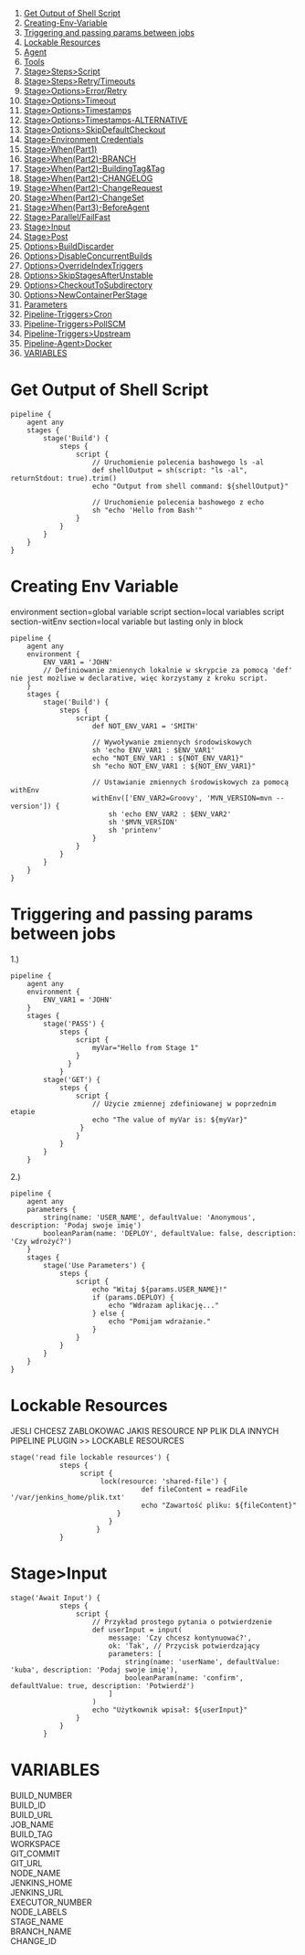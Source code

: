 
1. [Get Output of Shell Script](#Get-Output-of-Shell-Script)
2. [Creating-Env-Variable](#Creating-Env-Variable)
3. [Triggering and passing params between jobs](#Triggering-and-passing-params-between-jobs)
4. [Lockable Resources](#Lockable-Resources)
5. [Agent](#Agent)
6. [Tools](#Tools)
7. [Stage>Steps>Script](#Stage>Steps>Script)
8. [Stage>Steps>Retry/Timeouts](#Stage>Steps>Retry/Timeouts)
9. [Stage>Options>Error/Retry](#Stage>Options>Error/Retry)
10. [Stage>Options>Timeout](#Stage>Options>Timeout)
11. [Stage>Options>Timestamps](#Stage>Options>Timestamps)
12. [Stage>Options>Timestamps-ALTERNATIVE](#Stage>Options>Timestamps-ALTERNATIVE)
13. [Stage>Options>SkipDefaultCheckout](#Stage>Options>SkipDefaultCheckout)
14. [Stage>Environment Credentials](#Stage>Environment-Credentials)
15. [Stage>When(Part1)](#Stage>When(Part1))
16. [Stage>When(Part2)-BRANCH](#Stage>When(Part2)-BRANCH)
17. [Stage>When(Part2)-BuildingTag&Tag](#Stage>When(Part2)-BuildingTag&Tag)
18. [Stage>When(Part2)-CHANGELOG](#Stage>When(Part2)-CHANGELOG)
19. [Stage>When(Part2)-ChangeRequest](#Stage>When(Part2)-ChangeRequest)
20. [Stage>When(Part2)-ChangeSet](#Stage>When(Part2)-ChangeSet)
21. [Stage>When(Part3)-BeforeAgent](#Stage>When(Part3)-BeforeAgent)
22. [Stage>Parallel/FailFast](#Stage>Parallel/FailFast)
23. [Stage>Input](#Stage>Input)
24. [Stage>Post](#Stage>Post)
25. [Options>BuildDiscarder](#Options>BuildDiscarder)
26. [Options>DisableConcurrentBuilds](#Options>DisableConcurrentBuilds)
27. [Options>OverrideIndexTriggers](#Options>OverrideIndexTriggers)
28. [Options>SkipStagesAfterUnstable](#Options>SkipStagesAfterUnstable)
29. [Options>CheckoutToSubdirectory](#Options>CheckoutToSubdirectory)
30. [Options>NewContainerPerStage](#Options>NewContainerPerStage)
31. [Parameters](#Parameters)
32. [Pipeline-Triggers>Cron](#Pipeline-Triggers>Cron)
33. [Pipeline-Triggers>PollSCM](#Pipeline-Triggers>PollSCM)
34. [Pipeline-Triggers>Upstream](#Pipeline-Triggers>Upstream)
35. [Pipeline-Agent>Docker](#Pipeline-Agent>Docker)
36. [VARIABLES](#VARIABLES)













#  Get Output of Shell Script
```
pipeline {
    agent any
    stages {
        stage('Build') {
            steps {
                script {
                    // Uruchomienie polecenia bashowego ls -al
                    def shellOutput = sh(script: "ls -al", returnStdout: true).trim()
                    echo "Output from shell command: ${shellOutput}"

                    // Uruchomienie polecenia bashowego z echo
                    sh "echo 'Hello from Bash'"
                }
            }
        }
    }
}

```

# Creating Env Variable
environment section=global variable
script section=local variables
script section-witEnv section=local variable but lasting only in block
```
pipeline {
    agent any
    environment {
        ENV_VAR1 = 'JOHN'
        // Definiowanie zmiennych lokalnie w skrypcie za pomocą 'def' nie jest możliwe w declarative, więc korzystamy z kroku script.
    }
    stages {
        stage('Build') {
            steps {
                script {
                    def NOT_ENV_VAR1 = 'SMITH'

                    // Wywoływanie zmiennych środowiskowych
                    sh 'echo ENV_VAR1 : $ENV_VAR1'
                    echo "NOT_ENV_VAR1 : ${NOT_ENV_VAR1}"
                    sh "echo NOT_ENV_VAR1 : ${NOT_ENV_VAR1}"

                    // Ustawianie zmiennych środowiskowych za pomocą withEnv
                    withEnv(['ENV_VAR2=Groovy', 'MVN_VERSION=mvn --version']) {
                        sh 'echo ENV_VAR2 : $ENV_VAR2'
                        sh '$MVN_VERSION'
                        sh 'printenv'
                    }
                }
            }
        }
    }
}

```

# Triggering and passing params between jobs

1.)
```
pipeline {
    agent any
    environment {
        ENV_VAR1 = 'JOHN'
    }
    stages {
        stage('PASS') {
            steps {
                script {
                    myVar="Hello from Stage 1"
                }
              }
            }
        stage('GET') {
            steps {
                script {
                    // Użycie zmiennej zdefiniowanej w poprzednim etapie
                    echo "The value of myVar is: ${myVar}"
                 }
                }
            }
        }
    }

```
2.)   
```
pipeline {
    agent any
    parameters {
        string(name: 'USER_NAME', defaultValue: 'Anonymous', description: 'Podaj swoje imię')
        booleanParam(name: 'DEPLOY', defaultValue: false, description: 'Czy wdrożyć?')
    }
    stages {
        stage('Use Parameters') {
            steps {
                script {
                    echo "Witaj ${params.USER_NAME}!"
                    if (params.DEPLOY) {
                        echo "Wdrażam aplikację..."
                    } else {
                        echo "Pomijam wdrażanie."
                    }
                }
            }
        }
    }
}
```

# Lockable Resources
JESLI CHCESZ ZABLOKOWAC JAKIS RESOURCE NP PLIK DLA INNYCH PIPELINE
PLUGIN >> LOCKABLE RESOURCES  

```
stage('read file lockable resources') {
            steps {
                 script {
                      lock(resource: 'shared-file') {
                                def fileContent = readFile '/var/jenkins_home/plik.txt'
                                echo "Zawartość pliku: ${fileContent}"
                          } 
                        }
                     }
            }
```



# Stage>Input


```
stage('Await Input') {
            steps {
                script {
                    // Przykład prostego pytania o potwierdzenie
                    def userInput = input(
                        message: 'Czy chcesz kontynuować?',
                        ok: 'Tak', // Przycisk potwierdzający
                        parameters: [
                            string(name: 'userName', defaultValue: 'kuba', description: 'Podaj swoje imię'),
                            booleanParam(name: 'confirm', defaultValue: true, description: 'Potwierdź')
                        ]
                    )
                    echo "Użytkownik wpisał: ${userInput}"
                }
            }
        }
```

# VARIABLES

BUILD_NUMBER  
BUILD_ID  
BUILD_URL  
JOB_NAME  
BUILD_TAG  
WORKSPACE  
GIT_COMMIT  
GIT_URL  
NODE_NAME  
JENKINS_HOME  
JENKINS_URL  
EXECUTOR_NUMBER  
NODE_LABELS  
STAGE_NAME  
BRANCH_NAME  
CHANGE_ID  
